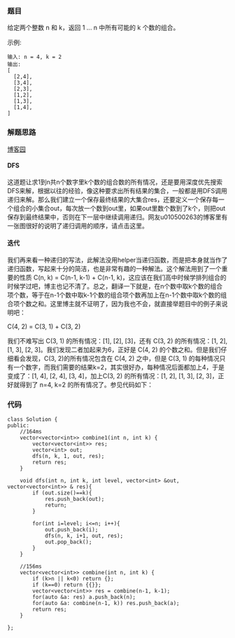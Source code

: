 ### 题目

给定两个整数 n 和 k，返回 1 ... n 中所有可能的 k 个数的组合。

示例:
```
输入: n = 4, k = 2
输出:
[
  [2,4],
  [3,4],
  [2,3],
  [1,2],
  [1,3],
  [1,4],
]
```

### 解题思路
[博客园](http://www.cnblogs.com/grandyang/p/4332522.html)

#### DFS
这道题让求1到n共n个数字里k个数的组合数的所有情况，还是要用深度优先搜索DFS来解，根据以往的经验，像这种要求出所有结果的集合，一般都是用DFS调用递归来解。那么我们建立一个保存最终结果的大集合res，还要定义一个保存每一个组合的小集合out，每次放一个数到out里，如果out里数个数到了k个，则把out保存到最终结果中，否则在下一层中继续调用递归。网友u010500263的博客里有一张图很好的说明了递归调用的顺序，请点击这里。

#### 迭代

我们再来看一种递归的写法，此解法没用helper当递归函数，而是把本身就当作了递归函数，写起来十分的简洁，也是非常有趣的一种解法。这个解法用到了一个重要的性质 C(n, k) = C(n-1, k-1) + C(n-1, k)，这应该在我们高中时候学排列组合的时候学过吧，博主也记不清了。总之，翻译一下就是，在n个数中取k个数的组合项个数，等于在n-1个数中取k-1个数的组合项个数再加上在n-1个数中取k个数的组合项个数之和。这里博主就不证明了，因为我也不会，就直接举题目中的例子来说明吧：

C(4, 2) = C(3, 1) + C(3, 2)

我们不难写出 C(3, 1) 的所有情况：[1], [2], [3]，还有 C(3, 2) 的所有情况：[1, 2], [1, 3], [2, 3]。我们发现二者加起来为6，正好是 C(4, 2) 的个数之和。但是我们仔细看会发现，C(3, 2)的所有情况包含在 C(4, 2) 之中，但是 C(3, 1) 的每种情况只有一个数字，而我们需要的结果k=2，其实很好办，每种情况后面都加上4，于是变成了：[1, 4], [2, 4], [3, 4]，加上C(3, 2) 的所有情况：[1, 2], [1, 3], [2, 3]，正好就得到了 n=4, k=2 的所有情况了。参见代码如下：

### 代码

```
class Solution {
public:
    //164ms
    vector<vector<int>> combine1(int n, int k) {
        vector<vector<int>> res;
        vector<int> out;
        dfs(n, k, 1, out, res);
        return res;
    }

    void dfs(int n, int k, int level, vector<int> &out, vector<vector<int>> & res){
        if (out.size()==k){
            res.push_back(out);
            return;
        }

        for(int i=level; i<=n; i++){
            out.push_back(i);
            dfs(n, k, i+1, out, res);
            out.pop_back();
        }
    }

    //156ms
    vector<vector<int>> combine(int n, int k) {
        if (k>n || k<0) return {};
        if (k==0) return {{}};
        vector<vector<int>> res = combine(n-1, k-1);
        for(auto &a: res) a.push_back(n);
        for(auto &a: combine(n-1, k)) res.push_back(a);
        return res;
    }

};
```
